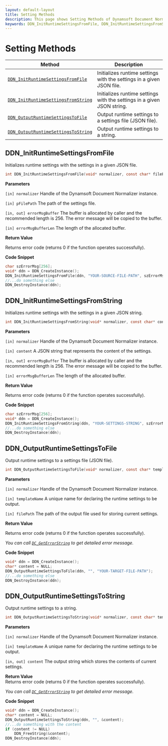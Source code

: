 ```yaml
---
layout: default-layout
title: Setting Methods
description: This page shows Setting Methods of Dynamsoft Document Normalizer SDK C++ Edition.
keywords: DDN_InitRuntimeSettingsFromFile, DDN_InitRuntimeSettingsFromString, DDN_OutputRuntimeSettingsToFile, DDN_OutputRuntimeSettingsToString, api reference, c
---
```


# Setting Methods

| Method               | Description |
|----------------------|-------------|
| [`DDN_InitRuntimeSettingsFromFile`](#ddn_initruntimesettingsfromfile)  | Initializes runtime settings with the settings in a given JSON file. |
| [`DDN_InitRuntimeSettingsFromString`](#ddn_initruntimesettingsfromstring) | Initializes runtime settings with the settings in a given JSON string. |
| [`DDN_OutputRuntimeSettingsToFile`](#ddn_outputruntimesettingstofile) | Output runtime settings to a settings file (JSON file). |
| [`DDN_OutputRuntimeSettingsToString`](#ddn_outputruntimesettingstostring) | Output runtime settings to a string. |

## DDN_InitRuntimeSettingsFromFile

Initializes runtime settings with the settings in a given JSON file.

```c
int DDN_InitRuntimeSettingsFromFile(void* normalizer, const char* filePath, char errorMsgBuffer[], const int errorMsgBufferLen)
```

**Parameters**

`[in] normalizer` Handle of the Dynamsoft Document Normalizer instance.

`[in] pFilePath` The path of the settings file.

`[in, out] errorMsgBuffer` The buffer is allocated by caller and the recommended length is 256. The error message will be copied to the buffer.

`[in] errorMsgBufferLen` The length of the allocated buffer.

**Return Value**

Returns error code (returns 0 if the function operates successfully).

**Code Snippet**

```c
char szErrorMsg[256];
void* ddn = DDN_CreateInstance();
DDN_InitRuntimeSettingsFromFile(ddn, "YOUR-SOURCE-FILE-PATH", szErrorMsg, 256);
//...do something else
DDN_DestroyInstance(ddn);
```

## DDN_InitRuntimeSettingsFromString

Initializes runtime settings with the settings in a given JSON string.

```c
int DDN_InitRuntimeSettingsFromString(void* normalizer, const char* content, char errorMsgBuffer[], const int errorMsgBufferLen)
```

**Parameters**

`[in] normalizer` Handle of the Dynamsoft Document Normalizer instance.

`[in] content` A JSON string that represents the content of the settings.

`[in, out] errorMsgBuffer` The buffer is allocated by caller and the recommended length is 256. The error message will be copied to the buffer.

`[in] errorMsgBufferLen` The length of the allocated buffer.

**Return Value**

Returns error code (returns 0 if the function operates successfully).

**Code Snippet**

```c
char szErrorMsg[256];
void* ddn = DDN_CreateInstance();
DDN_InitRuntimeSettingsFromString(ddn, "YOUR-SETTINGS-STRING", szErrorMsg, 256);
//...do something else
DDN_DestroyInstance(ddn);
```

## DDN_OutputRuntimeSettingsToFile

Output runtime settings to a settings file (JSON file).

```c
int DDN_OutputRuntimeSettingsToFile(void* normalizer, const char* templateName, const char* filePath)
```

**Parameters**

`[in] normalizer` Handle of the Dynamsoft Document Normalizer instance.

`[in] templateName` A unique name for declaring the runtime settings to be output.

`[in] filePath` The path of the output file used for storing current settings.

**Return Value**

Returns error code (returns 0 if the function operates successfully).

*You can call [`DC_GetErrorString`](document-normalizer-general.md#dc_geterrorstring) to get detailed error message.*

**Code Snippet**

```c
void* ddn = DDN_CreateInstance();
char* content = NULL;
DDN_OutputRuntimeSettingsToFile(ddn, "", "YOUR-TARGET-FILE-PATH");
//...do something else
DDN_DestroyInstance(ddn);
```

## DDN_OutputRuntimeSettingsToString

Output runtime settings to a string.

```c
int DDN_OutputRuntimeSettingsToString(void* normalizer, const char* templateName, char** content)
```

**Parameters**

`[in] normalizer` Handle of the Dynamsoft Document Normalizer instance.

`[in] templateName` A unique name for declaring the runtime settings to be output.

`[in, out] content` The output string which stores the contents of current settings.  

**Return Value**  
Returns error code (returns 0 if the function operates successfully).

*You can call [`DC_GetErrorString`](document-normalizer-general.md#dc_geterrorstring) to get detailed error message.*

**Code Snippet**

```c
void* ddn = DDN_CreateInstance();
char* content = NULL;
DDN_OutputRuntimeSettingsToString(ddn, "", &content);
//...do something with the content
if (content != NULL)
    DDN_FreeString(&content);
DDN_DestroyInstance(ddn);
```
